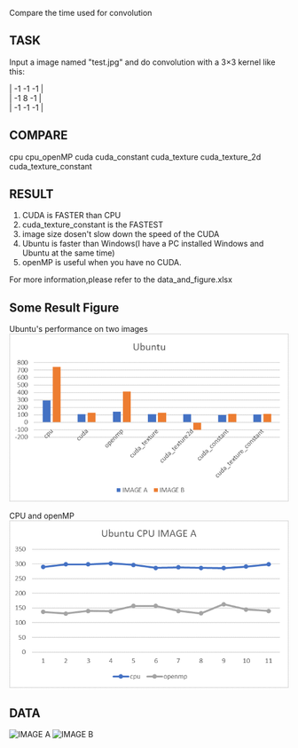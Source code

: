 Compare the time used for convolution

TASK
----
Input a image named "test.jpg" and do convolution with a 3×3 kernel like this:

| -1 -1 -1 |  
| -1  8 -1 |  
| -1 -1 -1 |

COMPARE
----
cpu
cpu_openMP
cuda
cuda_constant
cuda_texture
cuda_texture_2d
cuda_texture_constant

RESULT
---
1. CUDA is FASTER than CPU
2. cuda_texture_constant is the FASTEST
3. image size dosen't slow down the speed of the CUDA
4. Ubuntu is faster than Windows(I have a PC installed Windows and Ubuntu at the same time)
5. openMP is useful when you have no CUDA.

For more information,please refer to the data_and_figure.xlsx

Some Result Figure
---
Ubuntu's performance on two images
![Ubuntu](https://github.com/Yannnnnnnnnnnn/cpu_cuda_compare/blob/master/Ubuntu.png)

CPU and openMP
![CPU](https://github.com/Yannnnnnnnnnnn/cpu_cuda_compare/blob/master/Ubuntu%20CPU%20IMAGE%20A.png)

DATA
----
![IMAGE A](https://wallpapers.wallhaven.cc/wallpapers/full/wallhaven-94976.jpg)
![IMAGE B](https://wallpapers.wallhaven.cc/wallpapers/full/wallhaven-537962.jpg)
